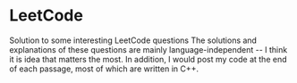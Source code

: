 # LeetCode
Solution to some interesting LeetCode questions
The solutions and explanations of these questions are mainly language-independent -- I think it is idea that matters the most. In addition, I would post my code at the end of each passage, most of which are written in C++.
